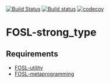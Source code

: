 <!-- BADGES -->
[![Build Status](https://travis-ci.com/FOSL/strong_type.svg?branch=master)](https://travis-ci.com/FOSL/strong_type)
[![Build status](https://ci.appveyor.com/api/projects/status/9echs53v2jm34d1n/branch/master?svg=true)](https://ci.appveyor.com/project/martinmake/strong_type/branch/master)
[![codecov](https://codecov.io/gh/FOSL/strong_type/branch/master/graph/badge.svg)](https://codecov.io/gh/FOSL/strong_type)

# FOSL-strong_type

<!-- ## Description -->

## Requirements

* [FOSL-utility]
* [FOSL-metaprogramming]

<!-- ## Usage -->

<!-- ## Examples -->

[FOSL-utility]:         https://github.com/FOSL/utility
[FOSL-metaprogramming]: https://github.com/FOSL/metaprogramming
